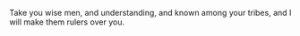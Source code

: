 Take you wise men, and understanding, and known among your tribes, and I will make them rulers over you.
